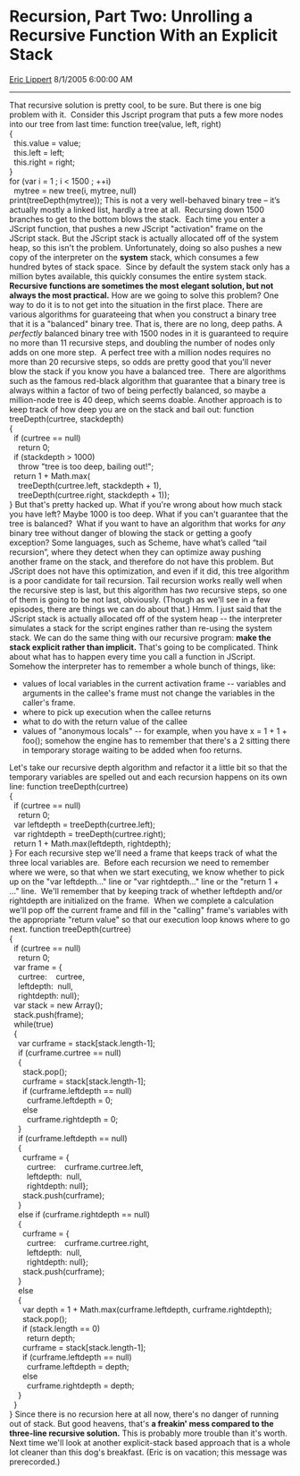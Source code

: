 <div id="page">

# Recursion, Part Two: Unrolling a Recursive Function With an Explicit Stack

[Eric Lippert](https://social.msdn.microsoft.com/profile/Eric%20Lippert) 8/1/2005 6:00:00 AM

-----

<div id="content">

That recursive solution is pretty cool, to be sure. But there is one big problem with it.  Consider this Jscript program that puts a few more nodes into our tree from last time: function tree(value, left, right)  
{  
  this.value = value;  
  this.left = left;  
  this.right = right;  
}  
for (var i = 1 ; i \< 1500 ; ++i)  
  mytree = new tree(i, mytree, null)  
print(treeDepth(mytree)); This is not a very well-behaved binary tree – it’s actually mostly a linked list, hardly a tree at all.  Recursing down 1500 branches to get to the bottom blows the stack.  Each time you enter a JScript function, that pushes a new JScript "activation" frame on the JScript stack. But the JScript stack is actually allocated off of the system heap, so this isn't the problem. Unfortunately, doing so also pushes a new copy of the interpreter on the **system** stack, which consumes a few hundred bytes of stack space.  Since by default the system stack only has a million bytes available, this quickly consumes the entire system stack. **Recursive functions are sometimes the most elegant solution, but not always the most practical.** How are we going to solve this problem? One way to do it is to not get into the situation in the first place. There are various algorithms for guarateeing that when you construct a binary tree that it is a "balanced" binary tree. That is, there are no long, deep paths. A *perfectly* balanced binary tree with 1500 nodes in it is guaranteed to require no more than 11 recursive steps, and doubling the number of nodes only adds on one more step.  A perfect tree with a million nodes requires no more than 20 recursive steps, so odds are pretty good that you'll never blow the stack if you know you have a balanced tree.  There are algorithms such as the famous red-black algorithm that guarantee that a binary tree is always within a factor of two of being perfectly balanced, so maybe a million-node tree is 40 deep, which seems doable. Another approach is to keep track of how deep you are on the stack and bail out: function treeDepth(curtree, stackdepth)  
{  
  if (curtree == null)  
    return 0;  
  if (stackdepth \> 1000)  
    throw "tree is too deep, bailing out\!";  
  return 1 + Math.max(  
    treeDepth(curtree.left, stackdepth + 1),  
    treeDepth(curtree.right, stackdepth + 1));  
} But that's pretty hacked up. What if you're wrong about how much stack you have left? Maybe 1000 is too deep. What if you can't guarantee that the tree is balanced?  What if you want to have an algorithm that works for *any* binary tree without danger of blowing the stack or getting a goofy exception? Some languages, such as Scheme, have what’s called “tail recursion”, where they detect when they can optimize away pushing another frame on the stack, and therefore do not have this problem. But JScript does not have this optimization, and even if it did, this tree algorithm is a poor candidate for tail recursion. Tail recursion works really well when the recursive step is last, but this algorithm has *two* recursive steps, so one of them is going to be not last, obviously. (Though as we'll see in a few episodes, there are things we can do about that.) Hmm. I just said that the JScript stack is actually allocated off of the system heap -- the interpreter simulates a stack for the script engines rather than re-using the system stack. We can do the same thing with our recursive program: **make the stack explicit rather than implicit.** That's going to be complicated. Think about what has to happen every time you call a function in JScript. Somehow the interpreter has to remember a whole bunch of things, like:

  - values of local variables in the current activation frame -- variables and arguments in the callee's frame must not change the variables in the caller's frame.
  - where to pick up execution when the callee returns
  - what to do with the return value of the callee
  - values of "anonymous locals" -- for example, when you have x = 1 + 1 + foo(); somehow the engine has to remember that there's a 2 sitting there in temporary storage waiting to be added when foo returns.

Let's take our recursive depth algorithm and refactor it a little bit so that the temporary variables are spelled out and each recursion happens on its own line: function treeDepth(curtree)  
{  
  if (curtree == null)  
    return 0;  
  var leftdepth = treeDepth(curtree.left);  
  var rightdepth = treeDepth(curtree.right);  
  return 1 + Math.max(leftdepth, rightdepth);  
} For each recursive step we'll need a frame that keeps track of what the three local variables are.  Before each recursion we need to remember where we were, so that when we start executing, we know whether to pick up on the "var leftdepth..." line or "var rightdepth..." line or the "return 1 + ..." line.  We'll remember that by keeping track of whether leftdepth and/or rightdepth are initialized on the frame.  When we complete a calculation we'll pop off the current frame and fill in the "calling" frame's variables with the appropriate "return value" so that our execution loop knows where to go next. function treeDepth(curtree)  
{  
  if (curtree == null)  
    return 0;  
  var frame = {  
    curtree:    curtree,  
    leftdepth:  null,  
    rightdepth: null};  
  var stack = new Array();  
  stack.push(frame);  
  while(true)  
  {  
    var curframe = stack\[stack.length-1\];  
    if (curframe.curtree == null)  
    {  
      stack.pop();  
      curframe = stack\[stack.length-1\];  
      if (curframe.leftdepth == null)  
        curframe.leftdepth = 0;  
      else  
        curframe.rightdepth = 0;  
    }   
    if (curframe.leftdepth == null)  
    {  
      curframe = {  
        curtree:    curframe.curtree.left,  
        leftdepth:  null,  
        rightdepth: null};  
      stack.push(curframe);  
    }  
    else if (curframe.rightdepth == null)  
    {  
      curframe = {  
        curtree:    curframe.curtree.right,  
        leftdepth:  null,  
        rightdepth: null};  
      stack.push(curframe);  
    }  
    else  
    {  
      var depth = 1 + Math.max(curframe.leftdepth, curframe.rightdepth);  
      stack.pop();  
      if (stack.length == 0)  
        return depth;  
      curframe = stack\[stack.length-1\];  
      if (curframe.leftdepth == null)  
        curframe.leftdepth = depth;  
      else  
        curframe.rightdepth = depth;  
    }  
  }  
} Since there is no recursion here at all now, there's no danger of running out of stack. But good heavens, that's **a freakin' mess compared to the three-line recursive solution.** This is probably more trouble than it's worth. Next time we'll look at another explicit-stack based approach that is a whole lot cleaner than this dog's breakfast. (Eric is on vacation; this message was prerecorded.)

</div>

</div>

